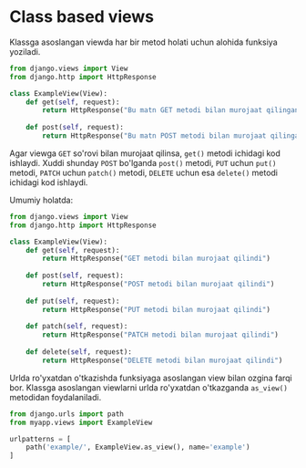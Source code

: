 # Class based views

Klassga asoslangan viewda har bir metod holati uchun alohida funksiya yoziladi.

```python
from django.views import View
from django.http import HttpResponse

class ExampleView(View):
    def get(self, request):
        return HttpResponse("Bu matn GET metodi bilan murojaat qilinganda ekranga chiqadi")
        
    def post(self, request):
        return HttpResponse("Bu matn POST metodi bilan murojaat qilinganda ekranga chiqadi")
```

Agar viewga `GET` so'rovi bilan murojaat qilinsa, `get()` metodi ichidagi kod ishlaydi. Xuddi shunday `POST`
bo'lganda `post()` metodi, `PUT` uchun `put()` metodi, `PATCH` uchun `patch()` metodi, `DELETE` uchun esa `delete()`
metodi ichidagi kod ishlaydi.

Umumiy holatda:

```python
from django.views import View
from django.http import HttpResponse

class ExampleView(View):
    def get(self, request):
        return HttpResponse("GET metodi bilan murojaat qilindi")
        
    def post(self, request):
        return HttpResponse("POST metodi bilan murojaat qilindi")
        
    def put(self, request):
        return HttpResponse("PUT metodi bilan murojaat qilindi")
        
    def patch(self, request):
        return HttpResponse("PATCH metodi bilan murojaat qilindi")
        
    def delete(self, request):
        return HttpResponse("DELETE metodi bilan murojaat qilindi")
```

Urlda ro'yxatdan o'tkazishda funksiyaga asoslangan view bilan ozgina farqi bor. Klassga asoslangan viewlarni urlda
ro'yxatdan o'tkazganda `as_view()` metodidan foydalaniladi.

```python {5}
from django.urls import path
from myapp.views import ExampleView

urlpatterns = [
    path('example/', ExampleView.as_view(), name='example')
]
```
